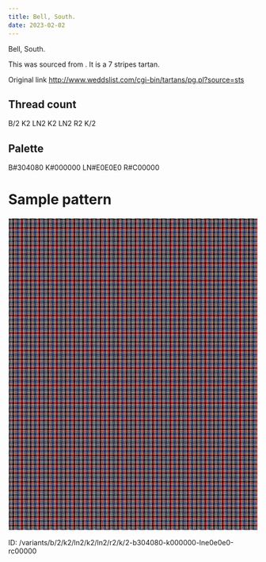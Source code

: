 ```yaml
---
title: Bell, South.
date: 2023-02-02
---
```

Bell, South.

This was sourced from <no value>.  It is a 7 stripes tartan.

Original link http://www.weddslist.com/cgi-bin/tartans/pg.pl?source=sts

## Thread count
B/2 K2 LN2 K2 LN2 R2 K/2

## Palette
B#304080 K#000000 LN#E0E0E0 R#C00000

# Sample pattern

![Tartan detail](tartan.png "B/2 K2 LN2 K2 LN2 R2 K/2 tartan")

ID: /variants/b/2/k2/ln2/k2/ln2/r2/k/2-b304080-k000000-lne0e0e0-rc00000